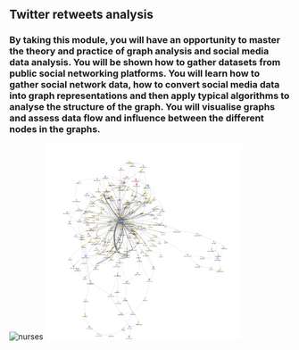 ## Twitter retweets analysis

### By taking this module, you will have an opportunity to master the theory and practice of graph analysis and social media data analysis. You will be shown how to gather datasets from public social networking platforms. You will learn how to gather social network data, how to convert social media data into graph representations and then apply typical algorithms to analyse the structure of the graph. You will visualise graphs and assess data flow and influence between the different nodes in the graphs.

<img src="images\nurses.png" alt="nurses" width="350" height="350"> <img src="images\eurovision.png" alt="eurovision" width="350" height="350">

